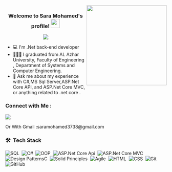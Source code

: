 
<img width="250" align="right" src="https://c.tenor.com/_DOBjnGspYAAAAAM/code-coding.gif">

<h3 align="center">
  Welcome to Sara Mohamed's profile!
  <img src="https://media.giphy.com/media/hvRJCLFzcasrR4ia7z/giphy.gif" width="28">
</h3>

<!-- Typing SVG by DenverCoder1 - https://github.com/DenverCoder1/readme-typing-svg -->
<p align="center">
  <a href="https://github.com/DenverCoder1/readme-typing-svg"><img src="https://readme-typing-svg.herokuapp.com/?lines=.Net%20developer;Always%20learning%20new%20things&font=Fira%20Code&center=true&width=440&height=45&color=f75c7e&vCenter=true&size=22"></a>
</p> 

- 💻 I'm .Net back-end developer 
- 👩🏻‍💻  I graduated from AL Azhar University, Faculty of Engineering , Department of Systems and Computer Engineering.
- 💬 Ask me about my experience with C#,MS Sql Server,ASP.Net Core API, and ASP.Net Core MVC, or anything related to .net core .



### Connect with Me :

<a href="https://www.linkedin.com/in/sara-mohamed37/" target="_blank"><img src="https://img.shields.io/badge/-sara mohamed-0077B5?style=for-the-badge&logo=Linkedin&logoColor=white"/></a>
<div>Or With Gmail :saramohamed3738@gmail.com</div>



### 🛠 &nbsp;Tech Stack
![SQL](https://img.shields.io/badge/-sql-05122A?style=flat&logo=sql)&nbsp;
![C#](https://img.shields.io/badge/-csharp-05122A?style=flat&logo=csharp)&nbsp;
![OOP](https://img.shields.io/badge/-oop-05122A?style=flat&logo=oop)&nbsp;
![ASP.Net Core Api](https://img.shields.io/badge/-api-05122A?style=flat&logo=api)&nbsp;
![ASP.Net Core MVC](https://img.shields.io/badge/-mvc-05122A?style=flat&logo=mvc)&nbsp;
![Design PatternsC](https://img.shields.io/badge/-design-05122A?style=flat&logo=design)&nbsp;
![Solid Principles](https://img.shields.io/badge/-solid-05122A?style=flat&logo=solid)&nbsp;
![Agile](https://img.shields.io/badge/-agile-05122A?style=flat&logo=agile)&nbsp;
![HTML](https://img.shields.io/badge/-HTML-05122A?style=flat&logo=HTML5)&nbsp;
![CSS](https://img.shields.io/badge/-CSS-05122A?style=flat&logo=CSS3&logoColor=1572B6)&nbsp;
![Git](https://img.shields.io/badge/-Git-05122A?style=flat&logo=git)&nbsp;
![GitHub](https://img.shields.io/badge/-GitHub-05122A?style=flat&logo=github)&nbsp;








